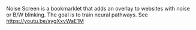 Noise Screen is a bookmarklet that adds an overlay to websites with noise or B/W blinking. The goal is to train neural pathways.
See https://youtu.be/sygXxvWaE1M
